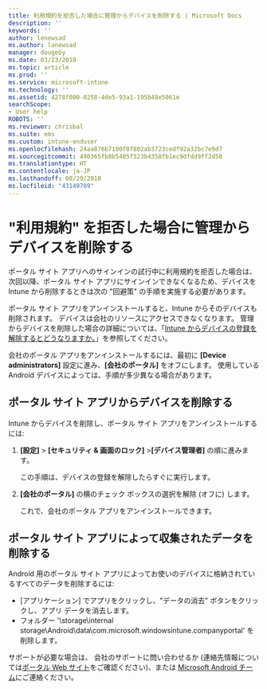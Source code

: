 ```yaml
---
title: 利用規約を拒否した場合に管理からデバイスを削除する | Microsoft Docs
description: ''
keywords: ''
author: lenewsad
ms.author: lanewsad
manager: dougeby
ms.date: 03/23/2018
ms.topic: article
ms.prod: ''
ms.service: microsoft-intune
ms.technology: ''
ms.assetid: 4278f000-0258-4de5-93a1-195b48e5061e
searchScope:
- User help
ROBOTS: ''
ms.reviewer: chrisbal
ms.suite: ems
ms.custom: intune-enduser
ms.openlocfilehash: 24aa876b7100f0f802ab3723cedf92a32bc7e9d7
ms.sourcegitcommit: 490365fb8b5405f323b4358fb1ec9dfdd9ff2d58
ms.translationtype: HT
ms.contentlocale: ja-JP
ms.lasthandoff: 08/29/2018
ms.locfileid: "43149709"
---
```

# <a name="remove-your-device-from-management-if-you-declined-terms-of-use"></a>"利用規約" を拒否した場合に管理からデバイスを削除する

ポータル サイト アプリへのサインインの試行中に利用規約を拒否した場合は、次回以降、ポータル サイト アプリにサインインできなくなるため、デバイスを Intune から削除するときは次の "回避策" の手順を実施する必要があります。

ポータル サイト アプリをアンインストールすると、Intune からそのデバイスも削除されます。 デバイスは会社のリソースにアクセスできなくなります。 管理からデバイスを削除した場合の詳細については、「[Intune からデバイスの登録を解除するとどうなりますか。](what-happens-if-you-unenroll-your-device-from-intune-android.md)」を参照してください。

会社のポータル アプリをアンインストールするには、最初に **[Device administrators]** 設定に進み、**[会社のポータル]** をオフにします。 使用している Android デバイスによっては、手順が多少異なる場合があります。

## <a name="removing-the-device-from-the-company-portal-app"></a>ポータル サイト アプリからデバイスを削除する

Intune からデバイスを削除し、ポータル サイト アプリをアンインストールするには:

1.  **[設定]** &gt; **[セキュリティ &amp; 画面のロック]** &gt;**[デバイス管理者]** の順に進みます。

    この手順は、デバイスの登録を解除したらすぐに実行します。

2.  **[会社のポータル]** の横のチェック ボックスの選択を解除 (オフに) します。

    これで、会社のポータル アプリをアンインストールできます。

## <a name="removing-data-collected-by-the-company-portal-app"></a>ポータル サイト アプリによって収集されたデータを削除する

Android 用のポータル サイト アプリによってお使いのデバイスに格納されているすべてのデータを削除するには:

  - [アプリケーション] でアプリをクリックし、"データの消去" ボタンをクリックし、アプリ データを消去します。
  - フォルダー '\storage\internal storage\Android\data\com.microsoft.windowsintune.companyportal' を削除します。


サポートが必要な場合は、 会社のサポートに問い合わせるか (連絡先情報については[ポータル Web サイト](https://go.microsoft.com/fwlink/?linkid=2010980)をご確認ください)、または <a href="mailto:wintunedroidfbk@microsoft.com?subject=I'm having unenrolling my Android device&body=Describe the issue you're experiencing here.">Microsoft Android チーム</a>にご連絡ください。
